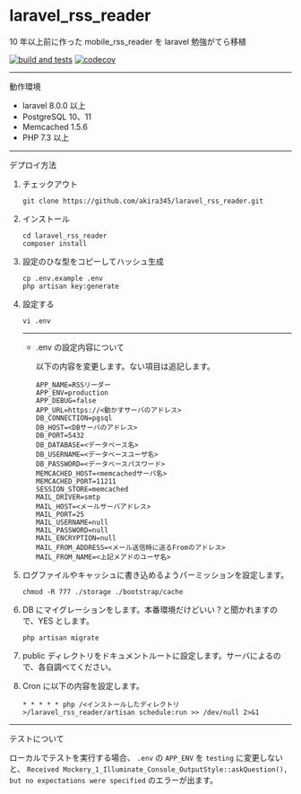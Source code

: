 # laravel_rss_reader

10 年以上前に作った mobile_rss_reader を laravel 勉強がてら移植

[![build and tests](https://github.com/akira345/laravel_rss_reader/actions/workflows/actions.yml/badge.svg)](https://github.com/akira345/laravel_rss_reader/actions/workflows/actions.yml)
[![codecov](https://codecov.io/gh/akira345/laravel_rss_reader/branch/master/graph/badge.svg)](https://codecov.io/gh/akira345/laravel_rss_reader)

---

動作環境

-   laravel 8.0.0 以上
-   PostgreSQL 10、11
-   Memcached 1.5.6
-   PHP 7.3 以上

---

デプロイ方法

1. チェックアウト

    ```
    git clone https://github.com/akira345/laravel_rss_reader.git
    ```

2. インストール

    ```
    cd laravel_rss_reader
    composer install
    ```

3. 設定のひな型をコピーしてハッシュ生成

    ```
    cp .env.example .env
    php artisan key:generate
    ```

4. 設定する

    ```
    vi .env
    ```

    ***

    - .env の設定内容について

        以下の内容を変更します。ない項目は追記します。

        ```
        APP_NAME=RSSリーダー
        APP_ENV=production
        APP_DEBUG=false
        APP_URL=https://<動かすサーバのアドレス>
        DB_CONNECTION=pgsql
        DB_HOST=<DBサーバのアドレス>
        DB_PORT=5432
        DB_DATABASE=<データベース名>
        DB_USERNAME=<データベースユーザ名>
        DB_PASSWORD=<データベースパスワード>
        MEMCACHED_HOST=<memcachedサーバ名>
        MEMCACHED_PORT=11211
        SESSION_STORE=memcached
        MAIL_DRIVER=smtp
        MAIL_HOST=<メールサーバアドレス>
        MAIL_PORT=25
        MAIL_USERNAME=null
        MAIL_PASSWORD=null
        MAIL_ENCRYPTION=null
        MAIL_FROM_ADDRESS=<メール送信時に送るFromのアドレス>
        MAIL_FROM_NAME=<上記メアドのユーザ名>
        ```

5. ログファイルやキャッシュに書き込めるようパーミッションを設定します。

    ```
    chmod -R 777 ./storage ./bootstrap/cache
    ```

6. DB にマイグレーションをします。本番環境だけどいい？と聞かれますので、YES とします。

    ```
    php artisan migrate
    ```

7. public ディレクトリをドキュメントルートに設定します。サーバによるので、各自調べてください。
8. Cron に以下の内容を設定します。

    ```
    * * * * * php /<インストールしたディレクトリ>/laravel_rss_reader/artisan schedule:run >> /dev/null 2>&1
    ```
---

テストについて

ローカルでテストを実行する場合、 `.env` の `APP_ENV` を `testing` に変更しないと、 `Received Mockery_1_Illuminate_Console_OutputStyle::askQuestion(), but no expectations were specified` のエラーが出ます。
